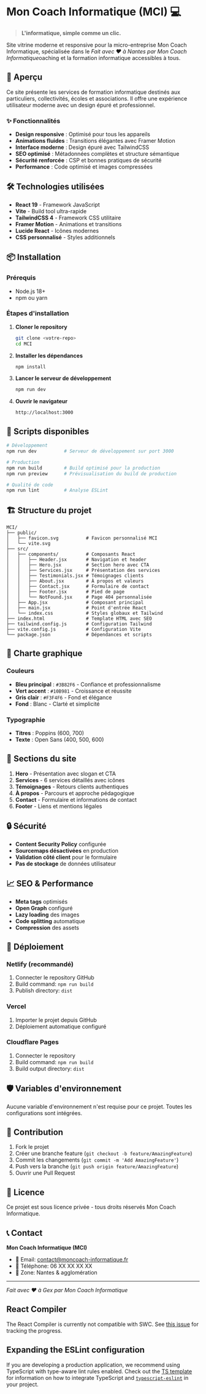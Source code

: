 # Mon Coach Informatique (MCI) 💻

> **L'informatique, simple comme un clic.**

Site vitrine moderne et responsive pour la micro-entreprise Mon Coach Informatique, spécialisée dans le *Fait avec ❤️ à Nantes par Mon Coach Informatique*oaching et la formation informatique accessibles à tous.

## 🚀 Aperçu

Ce site présente les services de formation informatique destinés aux particuliers, collectivités, écoles et associations. Il offre une expérience utilisateur moderne avec un design épuré et professionnel.

### ✨ Fonctionnalités

- **Design responsive** : Optimisé pour tous les appareils
- **Animations fluides** : Transitions élégantes avec Framer Motion
- **Interface moderne** : Design épuré avec TailwindCSS
- **SEO optimisé** : Métadonnées complètes et structure sémantique
- **Sécurité renforcée** : CSP et bonnes pratiques de sécurité
- **Performance** : Code optimisé et images compressées

## 🛠️ Technologies utilisées

- **React 19** - Framework JavaScript
- **Vite** - Build tool ultra-rapide
- **TailwindCSS 4** - Framework CSS utilitaire
- **Framer Motion** - Animations et transitions
- **Lucide React** - Icônes modernes
- **CSS personnalisé** - Styles additionnels

## 📦 Installation

### Prérequis

- Node.js 18+
- npm ou yarn

### Étapes d'installation

1. **Cloner le repository**

   ```bash
   git clone <votre-repo>
   cd MCI
   ```

2. **Installer les dépendances**

   ```bash
   npm install
   ```

3. **Lancer le serveur de développement**

   ```bash
   npm run dev
   ```

4. **Ouvrir le navigateur**
   ```
   http://localhost:3000
   ```

## 📝 Scripts disponibles

```bash
# Développement
npm run dev          # Serveur de développement sur port 3000

# Production
npm run build        # Build optimisé pour la production
npm run preview      # Prévisualisation du build de production

# Qualité de code
npm run lint         # Analyse ESLint
```

## 🏗️ Structure du projet

```
MCI/
├── public/
│   ├── favicon.svg          # Favicon personnalisé MCI
│   └── vite.svg
├── src/
│   ├── components/          # Composants React
│   │   ├── Header.jsx       # Navigation et header
│   │   ├── Hero.jsx         # Section hero avec CTA
│   │   ├── Services.jsx     # Présentation des services
│   │   ├── Testimonials.jsx # Témoignages clients
│   │   ├── About.jsx        # À propos et valeurs
│   │   ├── Contact.jsx      # Formulaire de contact
│   │   ├── Footer.jsx       # Pied de page
│   │   └── NotFound.jsx     # Page 404 personnalisée
│   ├── App.jsx              # Composant principal
│   ├── main.jsx             # Point d'entrée React
│   └── index.css            # Styles globaux et Tailwind
├── index.html               # Template HTML avec SEO
├── tailwind.config.js       # Configuration Tailwind
├── vite.config.js           # Configuration Vite
└── package.json             # Dépendances et scripts
```

## 🎨 Charte graphique

### Couleurs

- **Bleu principal** : `#3B82F6` - Confiance et professionnalisme
- **Vert accent** : `#10B981` - Croissance et réussite
- **Gris clair** : `#F3F4F6` - Fond et élégance
- **Fond** : Blanc - Clarté et simplicité

### Typographie

- **Titres** : Poppins (600, 700)
- **Texte** : Open Sans (400, 500, 600)

## 📱 Sections du site

1. **Hero** - Présentation avec slogan et CTA
2. **Services** - 6 services détaillés avec icônes
3. **Témoignages** - Retours clients authentiques
4. **À propos** - Parcours et approche pédagogique
5. **Contact** - Formulaire et informations de contact
6. **Footer** - Liens et mentions légales

## 🔒 Sécurité

- **Content Security Policy** configurée
- **Sourcemaps désactivées** en production
- **Validation côté client** pour le formulaire
- **Pas de stockage** de données utilisateur

## 📈 SEO & Performance

- **Meta tags** optimisés
- **Open Graph** configuré
- **Lazy loading** des images
- **Code splitting** automatique
- **Compression** des assets

## 🚀 Déploiement

### Netlify (recommandé)

1. Connecter le repository GitHub
2. Build command: `npm run build`
3. Publish directory: `dist`

### Vercel

1. Importer le projet depuis GitHub
2. Déploiement automatique configuré

### Cloudflare Pages

1. Connecter le repository
2. Build command: `npm run build`
3. Build output directory: `dist`

## 🛡️ Variables d'environnement

Aucune variable d'environnement n'est requise pour ce projet. Toutes les configurations sont intégrées.

## 🤝 Contribution

1. Fork le projet
2. Créer une branche feature (`git checkout -b feature/AmazingFeature`)
3. Commit les changements (`git commit -m 'Add AmazingFeature'`)
4. Push vers la branche (`git push origin feature/AmazingFeature`)
5. Ouvrir une Pull Request

## 📄 Licence

Ce projet est sous licence privée - tous droits réservés Mon Coach Informatique.

## 📞 Contact

**Mon Coach Informatique (MCI)**

- 📧 Email: contact@moncoach-informatique.fr
- 📱 Téléphone: 06 XX XX XX XX
- 📍 Zone: Nantes & agglomération

---

_Fait avec ❤️ à Gex par Mon Coach Informatique_

## React Compiler

The React Compiler is currently not compatible with SWC. See [this issue](https://github.com/vitejs/vite-plugin-react/issues/428) for tracking the progress.

## Expanding the ESLint configuration

If you are developing a production application, we recommend using TypeScript with type-aware lint rules enabled. Check out the [TS template](https://github.com/vitejs/vite/tree/main/packages/create-vite/template-react-ts) for information on how to integrate TypeScript and [`typescript-eslint`](https://typescript-eslint.io) in your project.

